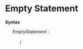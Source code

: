 # Empty Statement

**Syntax**

<ul>
    <i>EmptyStatement</i> :
    <ul>
        <b>;</b>
    </ul>
</ul>